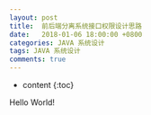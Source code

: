 ```yaml
---
layout: post
title:  前后端分离系统接口权限设计思路
date:   2018-01-06 18:00:00 +0800
categories: JAVA 系统设计
tags: JAVA 系统设计
comments: true
---
```


* content
{:toc}

Hello World!
